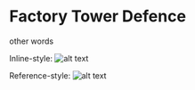 # Factory Tower Defence

other words


Inline-style: 
![alt text](https://i.imgur.com/wGPHJvx.png "Logo Title Text 1")

Reference-style: 
![alt text][logo]

[logo]: https://i.imgur.com/wGPHJvx.png "Logo Title Text 2"